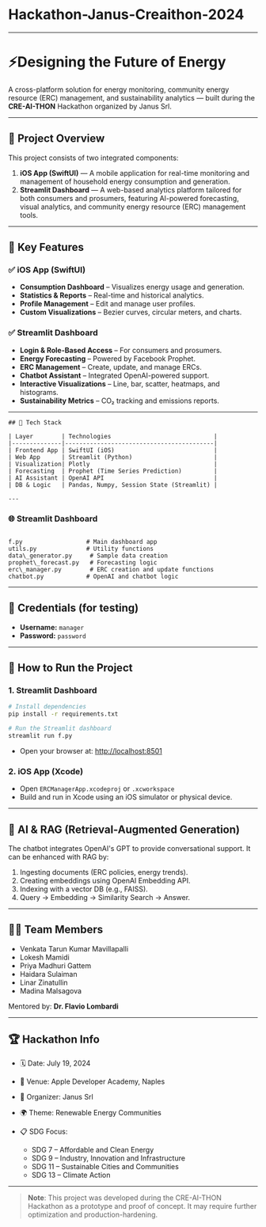 # Hackathon-Janus-Creaithon-2024
---

# ⚡Designing the Future of Energy
A cross-platform solution for energy monitoring, community energy resource (ERC) management, and sustainability analytics — built during the **CRE-AI-THON** Hackathon organized by Janus Srl.

---

## 🚀 Project Overview

This project consists of two integrated components:

1. **iOS App (SwiftUI)** — A mobile application for real-time monitoring and management of household energy consumption and generation.
2. **Streamlit Dashboard** — A web-based analytics platform tailored for both consumers and prosumers, featuring AI-powered forecasting, visual analytics, and community energy resource (ERC) management tools.

---

## 🧠 Key Features

### ✅ iOS App (SwiftUI)
- **Consumption Dashboard** – Visualizes energy usage and generation.
- **Statistics & Reports** – Real-time and historical analytics.
- **Profile Management** – Edit and manage user profiles.
- **Custom Visualizations** – Bezier curves, circular meters, and charts.

### ✅ Streamlit Dashboard
- **Login & Role-Based Access** – For consumers and prosumers.
- **Energy Forecasting** – Powered by Facebook Prophet.
- **ERC Management** – Create, update, and manage ERCs.
- **Chatbot Assistant** – Integrated OpenAI-powered support.
- **Interactive Visualizations** – Line, bar, scatter, heatmaps, and histograms.
- **Sustainability Metrics** – CO₂ tracking and emissions reports.

---
```
## 🧩 Tech Stack

| Layer        | Technologies                             |
|--------------|------------------------------------------|
| Frontend App | SwiftUI (iOS)                            |
| Web App      | Streamlit (Python)                       |
| Visualization| Plotly                                   |
| Forecasting  | Prophet (Time Series Prediction)         |
| AI Assistant | OpenAI API                               |
| DB & Logic   | Pandas, Numpy, Session State (Streamlit) |

---

```

### 🌐 Streamlit Dashboard
```

f.py                  # Main dashboard app
utils.py              # Utility functions
data\_generator.py     # Sample data creation
prophet\_forecast.py   # Forecasting logic
erc\_manager.py        # ERC creation and update functions
chatbot.py            # OpenAI and chatbot logic

````

---

## 🔐 Credentials (for testing)
- **Username:** `manager`
- **Password:** `password`

---

## 🧪 How to Run the Project

### 1. Streamlit Dashboard
```bash
# Install dependencies
pip install -r requirements.txt

# Run the Streamlit dashboard
streamlit run f.py
````

* Open your browser at: [http://localhost:8501](http://localhost:8501)

### 2. iOS App (Xcode)

* Open `ERCManagerApp.xcodeproj` or `.xcworkspace`
* Build and run in Xcode using an iOS simulator or physical device.

---

## 🧠 AI & RAG (Retrieval-Augmented Generation)

The chatbot integrates OpenAI's GPT to provide conversational support. It can be enhanced with RAG by:

1. Ingesting documents (ERC policies, energy trends).
2. Creating embeddings using OpenAI Embedding API.
3. Indexing with a vector DB (e.g., FAISS).
4. Query → Embedding → Similarity Search → Answer.

---

## 🧑‍💻 Team Members

* Venkata Tarun Kumar Mavillapalli
* Lokesh Mamidi
* Priya Madhuri Gattem
* Haidara Sulaiman
* Linar Zinatullin
* Madina Malsagova

Mentored by: **Dr. Flavio Lombardi**

---

## 🏆 Hackathon Info

* 🗓️ Date: July 19, 2024
* 🏢 Venue: Apple Developer Academy, Naples
* 🏅 Organizer: Janus Srl
* 🌍 Theme: Renewable Energy Communities
* 📋 SDG Focus:

  * SDG 7 – Affordable and Clean Energy
  * SDG 9 – Industry, Innovation and Infrastructure
  * SDG 11 – Sustainable Cities and Communities
  * SDG 13 – Climate Action

---

> **Note**: This project was developed during the CRE-AI-THON Hackathon as a prototype and proof of concept. It may require further optimization and production-hardening.

```
